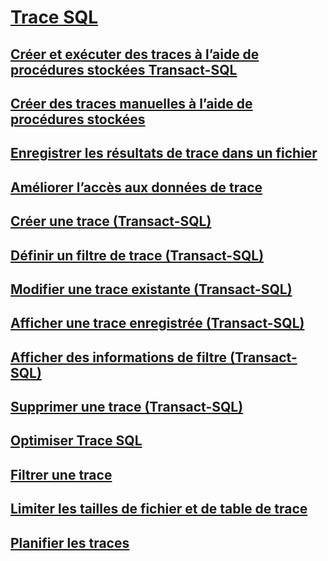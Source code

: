 # [Trace SQL](sql-trace.md)
## [Créer et exécuter des traces à l’aide de procédures stockées Transact-SQL](create-and-run-traces-using-transact-sql-stored-procedures.md)
## [Créer des traces manuelles à l’aide de procédures stockées](create-manual-traces-using-stored-procedures.md)
## [Enregistrer les résultats de trace dans un fichier](save-trace-results-to-a-file.md)
## [Améliorer l’accès aux données de trace](improve-access-to-trace-data.md)
## [Créer une trace (Transact-SQL)](create-a-trace-transact-sql.md)
## [Définir un filtre de trace (Transact-SQL)](set-a-trace-filter-transact-sql.md)
## [Modifier une trace existante (Transact-SQL)](modify-an-existing-trace-transact-sql.md)
## [Afficher une trace enregistrée (Transact-SQL)](view-a-saved-trace-transact-sql.md)
## [Afficher des informations de filtre (Transact-SQL)](view-filter-information-transact-sql.md)
## [Supprimer une trace (Transact-SQL)](delete-a-trace-transact-sql.md)
## [Optimiser Trace SQL](optimize-sql-trace.md)
## [Filtrer une trace](filter-a-trace.md)
## [Limiter les tailles de fichier et de table de trace](limit-trace-file-and-table-sizes.md)
## [Planifier les traces](schedule-traces.md)
